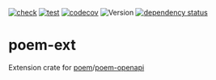 [![check](https://github.com/Defelo/poem-ext/actions/workflows/check.yml/badge.svg)](https://github.com/Defelo/poem-ext/actions/workflows/check.yml)
[![test](https://github.com/Defelo/poem-ext/actions/workflows/test.yml/badge.svg)](https://github.com/Defelo/poem-ext/actions/workflows/test.yml)
[![codecov](https://codecov.io/gh/Defelo/poem-ext/branch/develop/graph/badge.svg?token=4XEBJZGZNS)](https://codecov.io/gh/Defelo/poem-ext)
![Version](https://img.shields.io/github/v/tag/Defelo/poem-ext?include_prereleases&label=version)
[![dependency status](https://deps.rs/repo/github/Defelo/poem-ext/status.svg)](https://deps.rs/repo/github/Defelo/poem-ext)

# poem-ext
Extension crate for [poem](https://docs.rs/poem)/[poem-openapi](https://docs.rs/poem-openapi)
